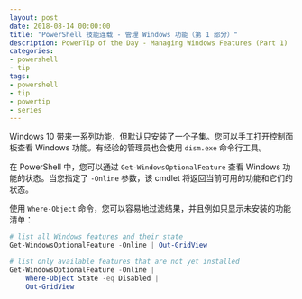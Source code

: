 ```yaml
---
layout: post
date: 2018-08-14 00:00:00
title: "PowerShell 技能连载 - 管理 Windows 功能（第 1 部分）"
description: PowerTip of the Day - Managing Windows Features (Part 1)
categories:
- powershell
- tip
tags:
- powershell
- tip
- powertip
- series
---
```

Windows 10 带来一系列功能，但默认只安装了一个子集。您可以手工打开控制面板查看 Windows 功能。有经验的管理员也会使用 `dism.exe` 命令行工具。

在 PowerShell 中，您可以通过 `Get-WindowsOptionalFeature` 查看 Windows 功能的状态。当您指定了 `-Online` 参数，该 cmdlet 将返回当前可用的功能和它们的状态。

使用 `Where-Object` 命令，您可以容易地过滤结果，并且例如只显示未安装的功能清单：

```powershell
# list all Windows features and their state
Get-WindowsOptionalFeature -Online | Out-GridView

# list only available features that are not yet installed
Get-WindowsOptionalFeature -Online |
    Where-Object State -eq Disabled |
    Out-GridView
```

<!--本文国际来源：[Managing Windows Features (Part 1)](http://community.idera.com/powershell/powertips/b/tips/posts/managing-windows-features-part-1)-->
